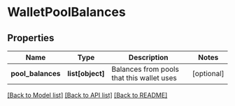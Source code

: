 # WalletPoolBalances

## Properties
Name | Type | Description | Notes
------------ | ------------- | ------------- | -------------
**pool_balances** | **list[object]** | Balances from pools that this wallet uses | [optional] 

[[Back to Model list]](../README.md#documentation-for-models) [[Back to API list]](../README.md#documentation-for-api-endpoints) [[Back to README]](../README.md)


